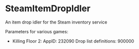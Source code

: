 # SteamItemDropIdler
An item drop idler for the Steam inventory service

Parameters for various games:
  - Killing Floor 2:
    AppID: 232090
    Drop list definitions: 900000
